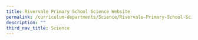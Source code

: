 ```yaml
---
title: Rivervale Primary School Science Website
permalink: /curriculum-departments/Science/Rivervale-Primary-School-Science-Website
description: ""
third_nav_title: Science
---
```

